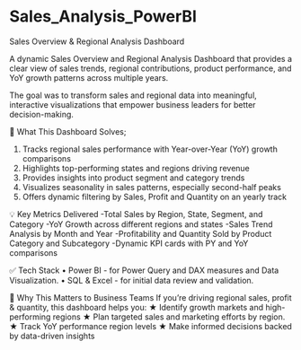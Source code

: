 # Sales_Analysis_PowerBI
Sales Overview &amp; Regional Analysis Dashboard

A dynamic Sales Overview and Regional Analysis Dashboard that provides a clear view of sales trends, regional contributions, product performance, and YoY growth patterns across multiple years.

The goal was to transform sales and regional data into meaningful, interactive
visualizations that empower business leaders for better decision-making.

🎯 What This Dashboard Solves;
 1. Tracks regional sales performance with Year-over-Year (YoY) growth comparisons
 2. Highlights top-performing states and regions driving revenue
 3. Provides insights into product segment and category trends
 4. Visualizes seasonality in sales patterns, especially second-half peaks
 5. Offers dynamic filtering by Sales, Profit and Quantity on an yearly track

💡 Key Metrics Delivered
 -Total Sales by Region, State, Segment, and Category
 -YoY Growth across different regions and states
 -Sales Trend Analysis by Month and Year
 -Profitability and Quantity Sold by Product Category and Subcategory
 -Dynamic KPI cards with PY and YoY comparisons

 ✅ Tech Stack
 • Power BI - for Power Query and DAX measures and Data Visualization.
 • SQL & Excel - for initial data review and validation.

 💬 Why This Matters to Business Teams
 If you’re driving regional sales, profit & quantity, this dashboard helps you:
 ★  Identify growth markets and high-performing regions
 ★  Plan targeted sales and marketing efforts by region.
 ★  Track YoY performance region levels
 ★ Make informed decisions backed by data-driven insights
